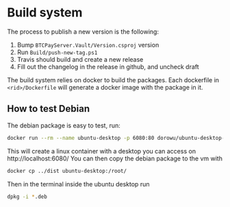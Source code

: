 # Build system

The process to publish a new version is the following:
1. Bump `BTCPayServer.Vault/Version.csproj` version
2. Run `Build/push-new-tag.ps1`
3. Travis should build and create a new release
4. Fill out the changelog in the release in github, and uncheck draft

The build system relies on docker to build the packages. 
Each dockerfile in `<rid>/Dockerfile` will generate a docker image with the package in it.

## How to test Debian

The debian package is easy to test, run:

```bash
docker run --rm --name ubuntu-desktop -p 6080:80 dorowu/ubuntu-desktop-lxde-vnc
```

This will create a linux container with a desktop you can access on http://localhost:6080/
You can then copy the debian package to the vm with

```bash
docker cp ../dist ubuntu-desktop:/root/
```

Then in the terminal inside the ubuntu desktop run

```bash
dpkg -i *.deb
```
